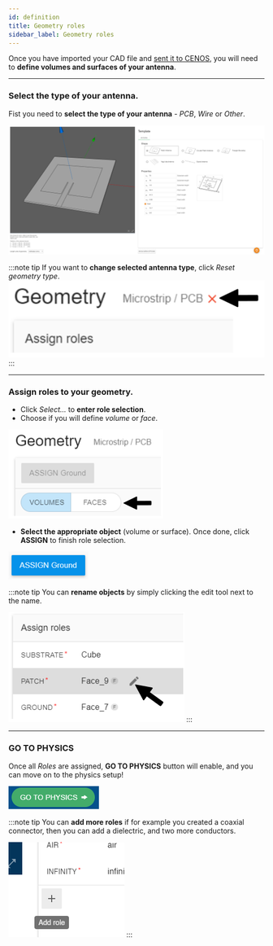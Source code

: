 ```yaml
---
id: definition
title: Geometry roles
sidebar_label: Geometry roles
---
```


Once you have imported your CAD file and [sent it to CENOS](creation#getting-the-geometry-to-cenos), you will need to **define volumes and surfaces of your antenna**.

---

### Select the type of your antenna.

Fist you need to **select the type of your antenna** - *PCB*, *Wire* or *Other*.

![assets/overview/Untitled27.png](assets/overview/1.png)

:::note tip
If you want to **change selected antenna type**, click *Reset geometry type*.
![assets/quickstart/Untitled12.png](assets/quickstart/77.png)
:::

---

### Assign roles to your geometry.

 - Click *Select...* to **enter role selection**.
 - Choose if you will define *volume* or *face*.
    
![assets/quickstart/Untitled12.png](assets/quickstart/78.png)
    
 - **Select the appropriate object** (volume or surface). Once done, click **ASSIGN** to finish role selection.
    
 ![assets/quickstart/Untitled12.png](assets/quickstart/79.png)
 
:::note tip
You can **rename objects** by simply clicking the edit tool next to the name.

![assets/quickstart/Untitled13.png](assets/quickstart/82.png)
:::

---

### GO TO PHYSICS

Once all *Roles* are assigned, **GO TO PHYSICS** button will enable, and you can move on to the physics setup!

![assets/quickstart/Untitled12.png](assets/quickstart/80.png)

:::note tip
You can **add more roles** if for example you created a coaxial connector, then you can add a dielectric, and two more conductors.

![assets/quickstart/Untitled13.png](assets/quickstart/Untitled13.png)
:::
